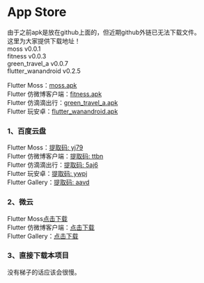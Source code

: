 # App Store

由于之前apk是放在github上面的，但近期github外链已无法下载文件。  
这里为大家提供下载地址！  
moss    v0.0.1  
fitness v0.0.3  
green_travel_a v0.0.7  
flutter_wanandroid v0.2.5

Flutter Moss：[moss.apk ](https://github.com/Sky24n/Doc/blob/master/apks/moss.apk)  
Flutter 仿微博客户端：[fitness.apk ](https://github.com/Sky24n/Doc/blob/master/apks/fitness.apk)  
Flutter 仿滴滴出行：[green_travel_a.apk](https://github.com/Sky24n/Doc/blob/master/apks/green_travel_a.apk)  
Flutter 玩安卓：[flutter_wanandroid.apk](https://github.com/Sky24n/Doc/blob/master/apks/flutter_wanandroid.apk)

### 1、百度云盘

Flutter Moss：[提取码: yj79](https://pan.baidu.com/s/1LdGKcHlFAMsdKWk7U1jN_A)  
Flutter 仿微博客户端：[提取码: ttbn](https://pan.baidu.com/s/1HgBaR68oJYe7nnOTJlSg0Q)  
Flutter 仿滴滴出行：[提取码: 5aj6](https://pan.baidu.com/s/1-OrjMwxBwmeo2CF_3cYThg)  
Flutter 玩安卓：[提取码: ywpj](https://pan.baidu.com/s/1Grhnx5X1UJmSWOI6LxaAMg )  
Flutter Gallery：[提取码: aavd](https://pan.baidu.com/s/1eORbnkc_HjospykjhUa5IQ)

### 2、微云
Flutter Moss[点击下载](https://share.weiyun.com/Qr5KyNdY)  
Flutter 仿微博客户端：[点击下载](https://share.weiyun.com/5T2hhs8c)  
Flutter Gallery：[点击下载](https://share.weiyun.com/QITaMaxT)

### 3、直接下载本项目
没有梯子的话应该会很慢。
